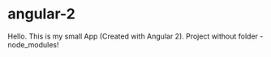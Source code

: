 # angular-2
Hello.
This is my small App (Created with Angular 2).
Project without folder - node_modules!
